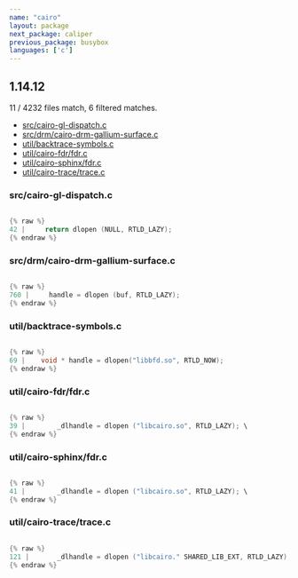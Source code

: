 ```yaml
---
name: "cairo"
layout: package
next_package: caliper
previous_package: busybox
languages: ['c']
---
```

## 1.14.12
11 / 4232 files match, 6 filtered matches.

 - [src/cairo-gl-dispatch.c](#srccairo-gl-dispatchc)
 - [src/drm/cairo-drm-gallium-surface.c](#srcdrmcairo-drm-gallium-surfacec)
 - [util/backtrace-symbols.c](#utilbacktrace-symbolsc)
 - [util/cairo-fdr/fdr.c](#utilcairo-fdrfdrc)
 - [util/cairo-sphinx/fdr.c](#utilcairo-sphinxfdrc)
 - [util/cairo-trace/trace.c](#utilcairo-tracetracec)

### src/cairo-gl-dispatch.c

```c

{% raw %}
42 |     return dlopen (NULL, RTLD_LAZY);
{% endraw %}

```
### src/drm/cairo-drm-gallium-surface.c

```c

{% raw %}
760 |     handle = dlopen (buf, RTLD_LAZY);
{% endraw %}

```
### util/backtrace-symbols.c

```c

{% raw %}
69 | 	void * handle = dlopen("libbfd.so", RTLD_NOW);
{% endraw %}

```
### util/cairo-fdr/fdr.c

```c

{% raw %}
39 | 	    _dlhandle = dlopen ("libcairo.so", RTLD_LAZY); \
{% endraw %}

```
### util/cairo-sphinx/fdr.c

```c

{% raw %}
41 | 	    _dlhandle = dlopen ("libcairo.so", RTLD_LAZY); \
{% endraw %}

```
### util/cairo-trace/trace.c

```c

{% raw %}
121 | 	    _dlhandle = dlopen ("libcairo." SHARED_LIB_EXT, RTLD_LAZY); \
{% endraw %}

```